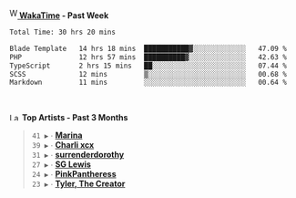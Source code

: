 <img src="https://github.com/dxnter/dxnter/assets/17434202/67b21fa4-d36d-46f9-9dec-f23d976b00ef" alt="WakaTime Logo" width="14" height="18"/><a href="https://wakatime.com/@dxnter" target="_blank"><strong> WakaTime</strong></a><strong> - Past Week</strong>

<!--START_SECTION:waka-->

```txt
Total Time: 30 hrs 20 mins

Blade Template   14 hrs 18 mins  ███████████▓░░░░░░░░░░░░░   47.09 %
PHP              12 hrs 57 mins  ██████████▓░░░░░░░░░░░░░░   42.63 %
TypeScript       2 hrs 15 mins   ██░░░░░░░░░░░░░░░░░░░░░░░   07.44 %
SCSS             12 mins         ▒░░░░░░░░░░░░░░░░░░░░░░░░   00.68 %
Markdown         11 mins         ░░░░░░░░░░░░░░░░░░░░░░░░░   00.64 %
```

<!--END_SECTION:waka-->

<br/>

<!--START_LASTFM_ARTISTS:{"period": "3month", "rows": 6}-->
<a href="https://last.fm" target="_blank"><img src="https://user-images.githubusercontent.com/17434202/215290617-e793598d-d7c9-428f-9975-156db1ba89cc.svg" alt="Last.fm Logo" width="18" height="13"/></a> **Top Artists - Past 3 Months**

> `41 ▶️` ∙ **[Marina](https://www.last.fm/music/Marina)**<br/>
> `39 ▶️` ∙ **[Charli xcx](https://www.last.fm/music/Charli+xcx)**<br/>
> `31 ▶️` ∙ **[surrenderdorothy](https://www.last.fm/music/surrenderdorothy)**<br/>
> `27 ▶️` ∙ **[SG Lewis](https://www.last.fm/music/SG+Lewis)**<br/>
> `24 ▶️` ∙ **[PinkPantheress](https://www.last.fm/music/PinkPantheress)**<br/>
> `23 ▶️` ∙ **[Tyler, The Creator](https://www.last.fm/music/Tyler,+The+Creator)**<br/>
<!--END_LASTFM_ARTISTS-->
